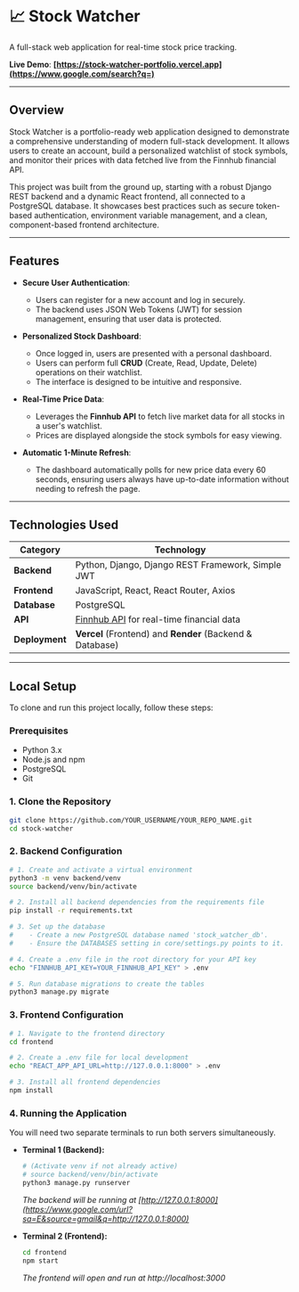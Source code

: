 # 📈 Stock Watcher

A full-stack web application for real-time stock price tracking.

**Live Demo**: **[https://stock-watcher-portfolio.vercel.app](https://www.google.com/search?q=)**

 ---

## Overview

Stock Watcher is a portfolio-ready web application designed to demonstrate a comprehensive understanding of modern full-stack development. It allows users to create an account, build a personalized watchlist of stock symbols, and monitor their prices with data fetched live from the Finnhub financial API.

This project was built from the ground up, starting with a robust Django REST backend and a dynamic React frontend, all connected to a PostgreSQL database. It showcases best practices such as secure token-based authentication, environment variable management, and a clean, component-based frontend architecture.

-----

## Features

  * **Secure User Authentication**:

      * Users can register for a new account and log in securely.
      * The backend uses JSON Web Tokens (JWT) for session management, ensuring that user data is protected.

  * **Personalized Stock Dashboard**:

      * Once logged in, users are presented with a personal dashboard.
      * Users can perform full **CRUD** (Create, Read, Update, Delete) operations on their watchlist.
      * The interface is designed to be intuitive and responsive.

  * **Real-Time Price Data**:

      * Leverages the **Finnhub API** to fetch live market data for all stocks in a user's watchlist.
      * Prices are displayed alongside the stock symbols for easy viewing.

  * **Automatic 1-Minute Refresh**:

      * The dashboard automatically polls for new price data every 60 seconds, ensuring users always have up-to-date information without needing to refresh the page.

-----

## Technologies Used

| Category      | Technology                                                                                                  |
| ------------- | ----------------------------------------------------------------------------------------------------------- |
| **Backend** | Python, Django, Django REST Framework, Simple JWT                                                           |
| **Frontend** | JavaScript, React, React Router, Axios                                                                      |
| **Database** | PostgreSQL                                                                                                  |
| **API** | [Finnhub API](https://finnhub.io/) for real-time financial data                                             |
| **Deployment**| **Vercel** (Frontend) and **Render** (Backend & Database)                                                       |

-----

## Local Setup

To clone and run this project locally, follow these steps:

### Prerequisites

  * Python 3.x
  * Node.js and npm
  * PostgreSQL
  * Git

### 1\. Clone the Repository

```bash
git clone https://github.com/YOUR_USERNAME/YOUR_REPO_NAME.git
cd stock-watcher
```

### 2\. Backend Configuration

```bash
# 1. Create and activate a virtual environment
python3 -m venv backend/venv
source backend/venv/bin/activate

# 2. Install all backend dependencies from the requirements file
pip install -r requirements.txt

# 3. Set up the database
#    - Create a new PostgreSQL database named 'stock_watcher_db'.
#    - Ensure the DATABASES setting in core/settings.py points to it.

# 4. Create a .env file in the root directory for your API key
echo "FINNHUB_API_KEY=YOUR_FINNHUB_API_KEY" > .env

# 5. Run database migrations to create the tables
python3 manage.py migrate
```

### 3\. Frontend Configuration

```bash
# 1. Navigate to the frontend directory
cd frontend

# 2. Create a .env file for local development
echo "REACT_APP_API_URL=http://127.0.0.1:8000" > .env

# 3. Install all frontend dependencies
npm install
```

### 4\. Running the Application

You will need two separate terminals to run both servers simultaneously.

  * **Terminal 1 (Backend):**

    ```bash
    # (Activate venv if not already active)
    # source backend/venv/bin/activate
    python3 manage.py runserver
    ```

    *The backend will be running at [http://127.0.0.1:8000](https://www.google.com/url?sa=E&source=gmail&q=http://127.0.0.1:8000)*

  * **Terminal 2 (Frontend):**

    ```bash
    cd frontend
    npm start
    ```

    *The frontend will open and run at http://localhost:3000*
